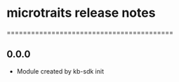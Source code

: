 # microtraits release notes
=========================================

0.0.0
-----
* Module created by kb-sdk init
